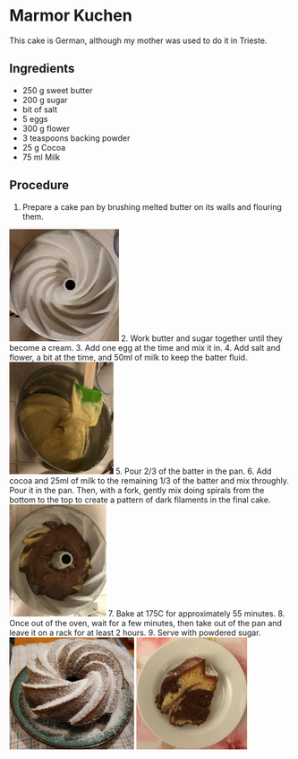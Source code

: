 # Marmor Kuchen

This cake is German, although my mother was used to do it in Trieste.

## Ingredients

- 250 g  sweet butter
- 200 g  sugar
- bit of salt
- 5      eggs
- 300 g  flower
- 3 teaspoons backing powder
- 25  g  Cocoa
- 75  ml Milk

## Procedure

1. Prepare a cake pan by brushing melted butter on its walls and flouring them.
<img src="./images/flouredPan.jpg" height=200 alt="Floured pan">
2. Work butter and sugar together until they become a cream.
3. Add one egg at the time and mix it in.
4. Add salt and flower, a bit at the time, and 50ml of milk to keep the batter fluid.
<img src="./images/batter.jpg" height=200  rotate="90" alt="">
5. Pour 2/3 of the batter in the pan.
6. Add cocoa and 25ml of milk to the remaining 1/3 of the batter and mix throughly. Pour it in the pan. Then, with a fork, gently mix doing spirals from the bottom to the top to create a pattern of dark filaments in the final cake.
<img src="./images/inthepan.jpg" height=200 alt="">
7. Bake at 175C for approximately 55 minutes.
8. Once out of the oven, wait for a few minutes, then take out of the pan and leave it on a rack for at least 2 hours.
9. Serve with powdered sugar.
<img src="./images/powderedCake.jpg" height=200 alt="">
<img src="./images/slice.jpg" height=200 alt="">